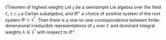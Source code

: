 (Theorem of highest weight) Let $\mathfrak{g}$ be a semisimple Lie algebra over the field $\mathbb{C}$, $\mathfrak{h} \subset \mathfrak{g}$ a Cartan subalgebra, and $\Phi^+$ a choice of positive system of the root system $\Phi \subset \mathfrak{h}^*$. Then there is a one-to-one correspondence between finite-dimensional irreducible representations of $\mathfrak{g}$ over $\mathbb{C}$ and dominant integral weights $\lambda \in \mathfrak{h}^*$ with respect to $\Phi^+$.
